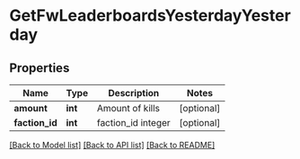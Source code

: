 # GetFwLeaderboardsYesterdayYesterday

## Properties
Name | Type | Description | Notes
------------ | ------------- | ------------- | -------------
**amount** | **int** | Amount of kills | [optional] 
**faction_id** | **int** | faction_id integer | [optional] 

[[Back to Model list]](../README.md#documentation-for-models) [[Back to API list]](../README.md#documentation-for-api-endpoints) [[Back to README]](../README.md)


